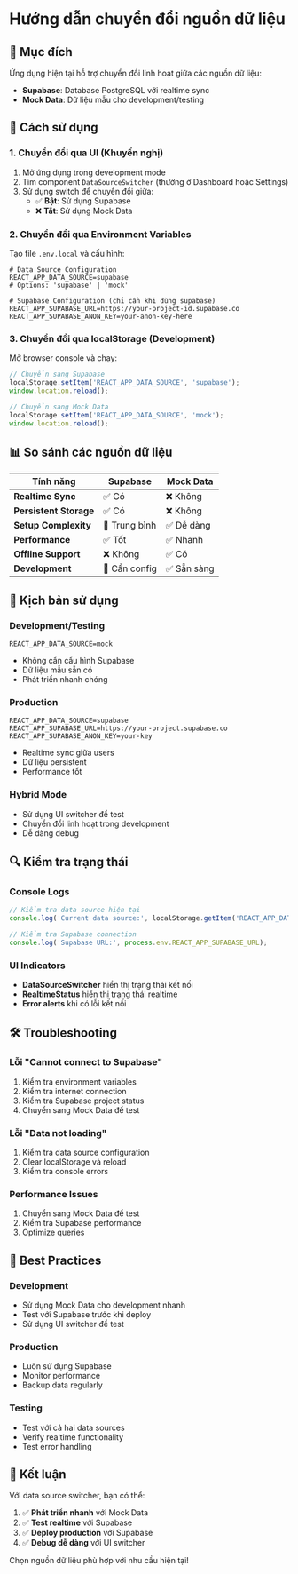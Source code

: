 # Hướng dẫn chuyển đổi nguồn dữ liệu

## 🎯 **Mục đích**

Ứng dụng hiện tại hỗ trợ chuyển đổi linh hoạt giữa các nguồn dữ liệu:
- **Supabase**: Database PostgreSQL với realtime sync
- **Mock Data**: Dữ liệu mẫu cho development/testing

## 🔧 **Cách sử dụng**

### 1. **Chuyển đổi qua UI (Khuyến nghị)**

1. Mở ứng dụng trong development mode
2. Tìm component `DataSourceSwitcher` (thường ở Dashboard hoặc Settings)
3. Sử dụng switch để chuyển đổi giữa:
   - ✅ **Bật**: Sử dụng Supabase
   - ❌ **Tắt**: Sử dụng Mock Data

### 2. **Chuyển đổi qua Environment Variables**

Tạo file `.env.local` và cấu hình:

```env
# Data Source Configuration
REACT_APP_DATA_SOURCE=supabase
# Options: 'supabase' | 'mock'

# Supabase Configuration (chỉ cần khi dùng supabase)
REACT_APP_SUPABASE_URL=https://your-project-id.supabase.co
REACT_APP_SUPABASE_ANON_KEY=your-anon-key-here
```

### 3. **Chuyển đổi qua localStorage (Development)**

Mở browser console và chạy:

```javascript
// Chuyển sang Supabase
localStorage.setItem('REACT_APP_DATA_SOURCE', 'supabase');
window.location.reload();

// Chuyển sang Mock Data
localStorage.setItem('REACT_APP_DATA_SOURCE', 'mock');
window.location.reload();
```

## 📊 **So sánh các nguồn dữ liệu**

| Tính năng | Supabase | Mock Data |
|-----------|----------|-----------|
| **Realtime Sync** | ✅ Có | ❌ Không |
| **Persistent Storage** | ✅ Có | ❌ Không |
| **Setup Complexity** | 🔶 Trung bình | ✅ Dễ dàng |
| **Performance** | ✅ Tốt | ✅ Nhanh |
| **Offline Support** | ❌ Không | ✅ Có |
| **Development** | 🔶 Cần config | ✅ Sẵn sàng |

## 🚀 **Kịch bản sử dụng**

### **Development/Testing**
```env
REACT_APP_DATA_SOURCE=mock
```
- Không cần cấu hình Supabase
- Dữ liệu mẫu sẵn có
- Phát triển nhanh chóng

### **Production**
```env
REACT_APP_DATA_SOURCE=supabase
REACT_APP_SUPABASE_URL=https://your-project.supabase.co
REACT_APP_SUPABASE_ANON_KEY=your-key
```
- Realtime sync giữa users
- Dữ liệu persistent
- Performance tốt

### **Hybrid Mode**
- Sử dụng UI switcher để test
- Chuyển đổi linh hoạt trong development
- Dễ dàng debug

## 🔍 **Kiểm tra trạng thái**

### **Console Logs**
```javascript
// Kiểm tra data source hiện tại
console.log('Current data source:', localStorage.getItem('REACT_APP_DATA_SOURCE'));

// Kiểm tra Supabase connection
console.log('Supabase URL:', process.env.REACT_APP_SUPABASE_URL);
```

### **UI Indicators**
- **DataSourceSwitcher** hiển thị trạng thái kết nối
- **RealtimeStatus** hiển thị trạng thái realtime
- **Error alerts** khi có lỗi kết nối

## 🛠 **Troubleshooting**

### **Lỗi "Cannot connect to Supabase"**
1. Kiểm tra environment variables
2. Kiểm tra internet connection
3. Kiểm tra Supabase project status
4. Chuyển sang Mock Data để test

### **Lỗi "Data not loading"**
1. Kiểm tra data source configuration
2. Clear localStorage và reload
3. Kiểm tra console errors

### **Performance Issues**
1. Chuyển sang Mock Data để test
2. Kiểm tra Supabase performance
3. Optimize queries

## 📝 **Best Practices**

### **Development**
- Sử dụng Mock Data cho development nhanh
- Test với Supabase trước khi deploy
- Sử dụng UI switcher để test

### **Production**
- Luôn sử dụng Supabase
- Monitor performance
- Backup data regularly

### **Testing**
- Test với cả hai data sources
- Verify realtime functionality
- Test error handling

## 🎯 **Kết luận**

Với data source switcher, bạn có thể:

1. ✅ **Phát triển nhanh** với Mock Data
2. ✅ **Test realtime** với Supabase
3. ✅ **Deploy production** với Supabase
4. ✅ **Debug dễ dàng** với UI switcher

Chọn nguồn dữ liệu phù hợp với nhu cầu hiện tại! 